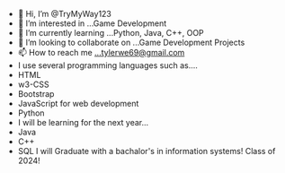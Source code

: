 - 👋 Hi, I’m @TryMyWay123
- 👀 I’m interested in ...Game Development
- 🌱 I’m currently learning ...Python, Java, C++, OOP
- 💞️ I’m looking to collaborate on ...Game Development Projects
- 📫 How to reach me ...tylerwe69@gmail.com
- I use several programming languages such as....
- HTML
- w3-CSS 
- Bootstrap
- JavaScript for web development
- Python
- I will be learning for the next year...
- Java
- C++
- SQL
I will Graduate with a bachalor's in information systems! Class of 2024!
<!---
TryMyWay123/TryMyWay123 is a ✨ special ✨ repository because its `README.md` (this file) appears on your GitHub profile.
You can click the Preview link to take a look at your changes.
--->
